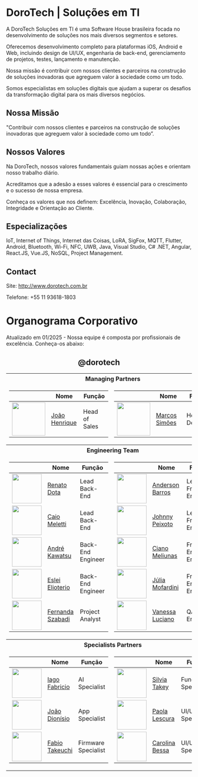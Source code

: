 # DoroTech | Soluções em TI

A DoroTech Soluções em TI é uma Software House brasileira focada no desenvolvimento de soluções nos mais diversos segmentos e setores.

Oferecemos desenvolvimento completo para plataformas iOS, Android e Web, incluindo design de UI/UX, engenharia de back-end, gerenciamento de projetos, testes, lançamento e manutenção.

Nossa missão é contribuir com nossos clientes e parceiros na construção de soluções inovadoras que agreguem valor à sociedade como um todo.

Somos especialistas em soluções digitais que ajudam a superar os desafios da transformação digital para os mais diversos negócios.

## Nossa Missão

"Contribuir com nossos clientes e parceiros na construção de soluções inovadoras que agreguem valor à sociedade como um todo”.

## Nossos Valores

Na DoroTech, nossos valores fundamentais guiam nossas ações e orientam nosso trabalho diário. 

Acreditamos que a adesão a esses valores é essencial para o crescimento e o sucesso de nossa empresa.

Conheça os valores que nos definem: Excelência, Inovação, Colaboração, Integridade e Orientação ao Cliente.

## Especializações

IoT, Internet of Things, Internet das Coisas, LoRA, SigFox, MQTT, Flutter, Android, Bluetooth, Wi-Fi, NFC, UWB, Java, Visual Studio, C# .NET, Angular, React.JS, Vue.JS, NoSQL, Project Management.

## Contact

Site: http://www.dorotech.com.br

Telefone: +55 11 93618-1803

# Organograma Corporativo

Atualizado em 01/2025 - Nossa equipe é composta por profissionais de excelência. Conheça-os abaixo:

<div align="center">
	
## @dorotech

<table>
<tr>
	<th colspan="2">
		Managing Partners
	</th>
</tr>
  
<td>

| | Nome | Função |
| -------------- | ------------- | ------------- |
| <img src="https://avatars.githubusercontent.com/u/83249287?v=4" width="90"> | [João Henrique](https://github.com/Engjhony) |  Head of Sales |
</td>

<td>

| | Nome | Função |
| -------------- | ------------- | ------------- |
| <img src="https://avatars.githubusercontent.com/u/26862420?v=4" width="90"> | [Marcos Simões](https://github.com/marcospsimoes) |  Head of Delivery |

</td>

<tr>
	<th colspan="2">
		Engineering Team		
	</th>
</tr>
  
<td>

| | Nome | Função |
| -------------- | ------------- | ------------- |
| <img src="https://avatars.githubusercontent.com/u/32839051?v=4" width="80"> | [Renato Dota](https://github.com/renatodota) |  Lead Back-End |
| <img src="https://avatars.githubusercontent.com/u/49731519?v=4" width="80"> | [Caio Meletti](https://github.com/caiomeletti) |  Lead Back-End |
| <img src="https://media.licdn.com/dms/image/C4D03AQEzFfqF1AmCSw/profile-displayphoto-shrink_800_800/0/1610230993863?e=2147483647&v=beta&t=A_ePkftirzufnh1PGyjA0IXcPIIViyXvXzWP5T_FHNM" width="80"> | [André Kawatsu](https://github.com/andredorotech) |  Back-End Engineer |
| <img src="https://avatars.githubusercontent.com/u/9800871?v=4" width="80"> | [Eslei Elioterio](https://github.com/Elioterio89) |  Back-End Engineer |
| <img src="https://avatars.githubusercontent.com/u/88169525?v=4" width="80"> | [Fernanda Szabadi](https://github.com/ferszabadi) |  Project Analyst |

</td>

<td>

| | Nome | Função |
| -------------- | ------------- | ------------- |
| <img src="https://avatars.githubusercontent.com/u/12089780?v=4" width="80"> | [Anderson Barros](https://github.com/anderson-tec12) |  Lead Front-End |
| <img src="https://avatars.githubusercontent.com/u/52277432?v=4" width="80"> | [Johnny Peixoto](https://github.com/johnnypeixoto) |  Lead Front-End |
| <img src="https://avatars.githubusercontent.com/u/111630521?v=4" width="80"> | [Ciano Meliunas](https://github.com/briotza) |  Front-End Engineer |
| <img src="https://avatars.githubusercontent.com/u/150747679?v=4" width="80"> | [Júlia Mofardini](https://github.com/juliamofardinii) |  Front-End Engineer |
| <img src="https://avatars.githubusercontent.com/u/87663503?v=4" width="80"> | [Vanessa Luciano](https://github.com/vanessaluciaano) |  QA Engineer |

</td>

<tr>
	<th colspan="2">
		Specialists Partners
	</th>
</tr>

<td>

| | Nome | Função |
| -------------- | ------------- | ------------- |
| <img src="https://encrypted-tbn0.gstatic.com/images?q=tbn:ANd9GcQMKrxYVBR3UihBPzJ3_XPmko3y3d4xzziVG4dMr33jV3C2dGkR3M3VSV89hTZwQCyQukI&usqp=CAU" width="80"> | [Iago Fabricio](https://github.com/iagofabricio) |  AI Specialist |
| <img src="https://avatars.githubusercontent.com/u/46010192?v=4" width="80"> | [João Dionísio](https://github.com/JBDionisio) |  App Specialist |
| <img src="https://media.licdn.com/dms/image/v2/C4E03AQFKA40vVGaB7w/profile-displayphoto-shrink_800_800/profile-displayphoto-shrink_800_800/0/1608805288173?e=1740614400&v=beta&t=Oo7hLhHGt6zBw8rIVtFGDdWFTXlzrOilL3NBLlEUHwQ" width="80"> | [Fabio Takeuchi](https://github.com/fakiot) |  Firmware Specialist |

</td>

<td>

| | Nome | Função |
| -------------- | ------------- | ------------- |
| <img src="https://media.licdn.com/dms/image/v2/D4D03AQEX9gH7tY9TRg/profile-displayphoto-shrink_800_800/profile-displayphoto-shrink_800_800/0/1699968145461?e=1740614400&v=beta&t=HfhApvYmf6Z63qiNjGz1DAvrqkce-L0IaHdd6GWN7L8" width="80"> | [Silvia Takey](https://www.linkedin.com/in/silviatakey) |  Fundraising Specialist |
| <img src="https://media.licdn.com/dms/image/v2/D4D03AQFNdOoO4Zi6cg/profile-displayphoto-shrink_800_800/profile-displayphoto-shrink_800_800/0/1723657775297?e=1740614400&v=beta&t=BDenBX_x1FLoVMGivLLE1cR5ExJVdH91D4smdIXRMlw" width="80"> | [Paola Lescura](https://www.linkedin.com/in/paolalescura) |  UI/UX Specialist |
| <img src="https://media.licdn.com/dms/image/v2/D4D03AQGJDvo2G5rKJA/profile-displayphoto-shrink_800_800/profile-displayphoto-shrink_800_800/0/1723657731925?e=1738195200&v=beta&t=hchljTdmKpu8n0Dz6r9XEsUcjhDlyPI1yhqTjn-yl9Y" width="80"> | [Carolina Bessa](https://www.linkedin.com/in/carolinaabessa) |  UI/UX Specialist |

</td>

</table>
</div>

